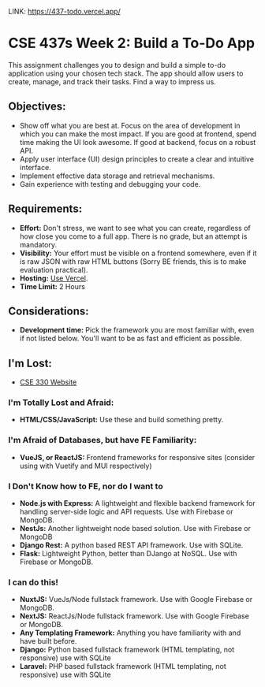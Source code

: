 
LINK: https://437-todo.vercel.app/

# CSE 437s Week 2: Build a To-Do App

This assignment challenges you to design and build a simple to-do application using your chosen tech stack. The app should allow users to create, manage, and track their tasks. Find a way to impress us.

## Objectives:

- Show off what you are best at. Focus on the area of development in which you can make the most impact. If you are good at frontend, spend time making the UI look awesome. If good at backend, focus on a robust API.
- Apply user interface (UI) design principles to create a clear and intuitive interface.
- Implement effective data storage and retrieval mechanisms.
- Gain experience with testing and debugging your code.

## Requirements:

- **Effort:** Don't stress, we want to see what you can create, regardless of how close you come to a full app. There is no grade, but an attempt is mandatory.
- **Visibility:** Your effort must be visible on a frontend somewhere, even if it is raw JSON with raw HTML buttons (Sorry BE friends, this is to make evaluation practical).
- **Hosting:** [Use Vercel](https://vercel.com/guides/deploying-react-with-vercel).
- **Time Limit:** 2 Hours

## Considerations:

- **Development time:** Pick the framework you are most familiar with, even if not listed below. You'll want to be as fast and efficient as possible.

## I'm Lost:

- [CSE 330 Website](https://classes.engineering.wustl.edu/cse330/index.php?title=CSE_330_Online_Textbook_-_Table_of_Contents)

### I'm Totally Lost and Afraid:

- **HTML/CSS/JavaScript:** Use these and build something pretty.

### I'm Afraid of Databases, but have FE Familiarity:

- **VueJS, or ReactJS:** Frontend frameworks for responsive sites (consider using with Vuetify and MUI respectively)

### I Don't Know how to FE, nor do I want to

- **Node.js with Express:** A lightweight and flexible backend framework for handling server-side logic and API requests. Use with Firebase or MongoDB.
- **NestJs:** Another lightweight node based solution. Use with Firebase or MongoDB
- **Django Rest:** A python based REST API framework. Use with SQLite.
- **Flask:** Lightweight Python, better than DJango at NoSQL. Use with Firebase or MongoDB.

### I can do this!

- **NuxtJS:** VueJs/Node fullstack framework. Use with Google Firebase or MongoDB.
- **NextJS:** ReactJs/Node fullstack framework. Use with Google Firebase or MongoDB.
- **Any Templating Framework:** Anything you have familiarity with and have built before.
- **Django:** Python based fullstack framework (HTML templating, not responsive) use with SQLite
- **Laravel:** PHP based fullstack framework (HTML templating, not responsive) use with SQLite
